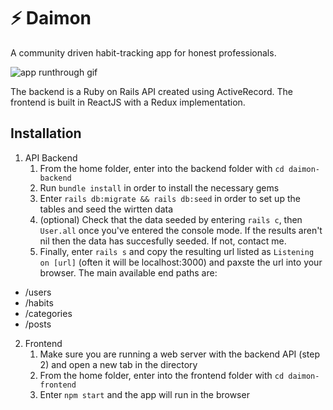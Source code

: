 # ⚡️ Daimon 

A community driven habit-tracking app for honest professionals.

![app runthrough gif](https://giant.gfycat.com/RawTiredElk.gif)

The backend is a Ruby on Rails API created using ActiveRecord. The frontend is built in ReactJS with a Redux implementation.

## Installation
1. API Backend
      1. From the home folder, enter into the backend folder with `cd daimon-backend`
      2. Run `bundle install` in order to install the necessary gems
      3. Enter `rails db:migrate && rails db:seed` in order to set up the tables and seed the wirtten data
      4. (optional) Check that the data seeded by entering `rails c`, then `User.all` once you've entered the console mode. If the results aren't nil then the data has succesfully seeded. If not, contact me.
      5. Finally, enter `rails s` and copy the resulting url listed as `Listening on [url]` (often it will be localhost:3000) and paxste the url into your browser. The main available end paths are: 
  - /users
  - /habits
  - /categories
  - /posts

2. Frontend
      1. Make sure you are running a web server with the backend API (step 2) and open a new tab in the directory
      2. From the home folder, enter into the frontend folder with `cd daimon-frontend`
      3. Enter `npm start` and the app will run in the browser





